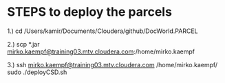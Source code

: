 STEPS to deploy the parcels
===========================

1.)
cd /Users/kamir/Documents/Cloudera/github/DocWorld.PARCEL


2.)
scp *.jar mirko.kaempf@training03.mtv.cloudera.com:/home/mirko.kaempf


3.)
ssh mirko.kaempf@training03.mtv.cloudera.com /home/mirko.kaempf/ sudo ./deployCSD.sh